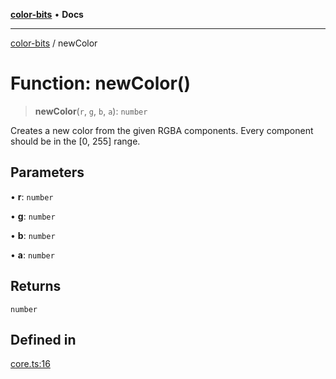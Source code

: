 [**color-bits**](../README.md) • **Docs**

***

[color-bits](../README.md) / newColor

# Function: newColor()

> **newColor**(`r`, `g`, `b`, `a`): `number`

Creates a new color from the given RGBA components.
Every component should be in the [0, 255] range.

## Parameters

• **r**: `number`

• **g**: `number`

• **b**: `number`

• **a**: `number`

## Returns

`number`

## Defined in

[core.ts:16](https://github.com/romgrk/color-bits/blob/46654221c2bd18a43f39bdeed108b1969f1dad41/src/core.ts#L16)
